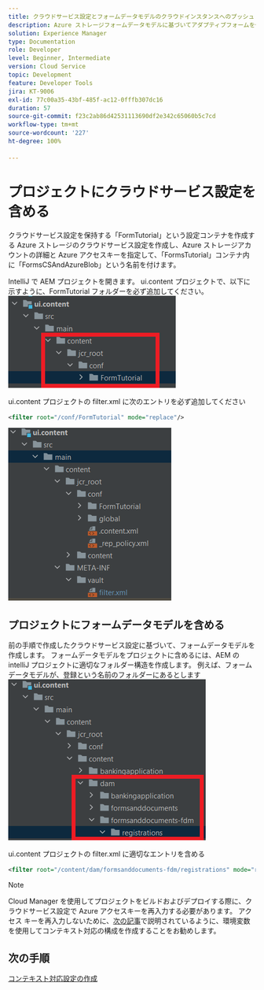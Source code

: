 ```yaml
---
title: クラウドサービス設定とフォームデータモデルのクラウドインスタンスへのプッシュ
description: Azure ストレージフォームデータモデルに基づいてアダプティブフォームを作成し、クラウドインスタンスにプッシュします。
solution: Experience Manager
type: Documentation
role: Developer
level: Beginner, Intermediate
version: Cloud Service
topic: Development
feature: Developer Tools
jira: KT-9006
exl-id: 77c00a35-43bf-485f-ac12-0fffb307dc16
duration: 57
source-git-commit: f23c2ab86d42531113690df2e342c65060b5c7cd
workflow-type: tm+mt
source-wordcount: '227'
ht-degree: 100%

---
```


# プロジェクトにクラウドサービス設定を含める

クラウドサービス設定を保持する「FormTutorial」という設定コンテナを作成する
Azure ストレージのクラウドサービス設定を作成し、Azure ストレージアカウントの詳細と Azure アクセスキーを指定して、「FormsTutorial」コンテナ内に「FormsCSAndAzureBlob」という名前を付けます。

IntelliJ で AEM プロジェクトを開きます。 ui.content プロジェクトで、以下に示すように、FormTutorial フォルダーを必ず追加してください。
![cloud-services-configuration](assets/cloud-services-configuration.png)

ui.content プロジェクトの filter.xml に次のエントリを必ず追加してください

```xml
<filter root="/conf/FormTutorial" mode="replace"/>
```

![filter-xml](assets/ui-content-filter.png)

## プロジェクトにフォームデータモデルを含める

前の手順で作成したクラウドサービス設定に基づいて、フォームデータモデルを作成します。 フォームデータモデルをプロジェクトに含めるには、AEM の intelliJ プロジェクトに適切なフォルダー構造を作成します。 例えば、フォームデータモデルが、登録という名前のフォルダーにあるとします
![fdm-content](assets/ui-content-fdm.png)

ui.content プロジェクトの filter.xml に適切なエントリを含める

```xml
<filter root="/content/dam/formsanddocuments-fdm/registrations" mode="replace"/>
```


>[!NOTE]
>
>Cloud Manager を使用してプロジェクトをビルドおよびデプロイする際に、クラウドサービス設定で Azure アクセスキーを再入力する必要があります。 アクセス キーを再入力しないために、[次の記事](./context-aware-fdm.md)で説明されているように、環境変数を使用してコンテキスト対応の構成を作成することをお勧めします。

## 次の手順

[コンテキスト対応設定の作成](./context-aware-fdm.md)
